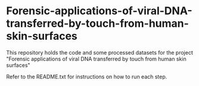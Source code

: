 # Forensic-applications-of-viral-DNA-transferred-by-touch-from-human-skin-surfaces
This repository holds the code and some processed datasets for the project "Forensic applications of viral DNA transferred by touch from human skin surfaces"

Refer to the README.txt for instructions on how to run each step.
